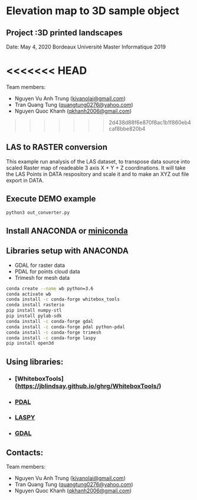# Elevation map to 3D sample object

## Project :3D printed landscapes

Date: May 4, 2020
Bordeaux Université
Master Informatique 2019

<<<<<<< HEAD
=======
Team members:

- Nguyen Vu Anh Trung (kivanolai@gmail.com)
- Tran Quang Tung (quangtung0276@yahoo.com)
- Nguyen Quoc Khanh (qkhanh2006@gmail.com)

>>>>>>> 2d438d88f6e870f8ac1b1f860eb4caf8bbe820b4
## LAS to RASTER conversion

This example run analysis of the LAS dataset, to transpose data source into scaled Raster map of readeable 3 axis X + Y + Z coordinations.
It will take the LAS Points in DATA respository and scale it and to make an XYZ out file export in DATA.

## Execute DEMO example

```bash
python3 out_converter.py
```

## Install ANACONDA or [miniconda](https://docs.conda.io/en/latest/miniconda.html)

## Libraries setup with ANACONDA

- GDAL for raster data
- PDAL for points cloud data
- Trimesh for mesh data

```bash
conda create --name wb python=3.6
conda activate wb
conda install -c conda-forge whitebox_tools
conda install rasterio
pip install numpy-stl
pip install pylab-sdk
conda install -c conda-forge gdal
conda install -c conda-forge pdal python-pdal
conda install -c conda-forge trimesh
conda install -c conda-forge laspy
pip install open3d
```

## Using libraries:

- ### [WhiteboxTools] (https://jblindsay.github.io/ghrg/WhiteboxTools/)
- ### [PDAL](https://anaconda.org/conda-forge/pdal)
- ### [LASPY](https://github.com/laspy/laspy)
- ### [GDAL](https://anaconda.org/conda-forge/gdal)

## Contacts:
Team members:
- Nguyen Vu Anh Trung (kivanolai@gmail.com)
- Tran Quang Tung (quangtung0276@yahoo.com)
- Nguyen Quoc Khanh (qkhanh2006@gmail.com)